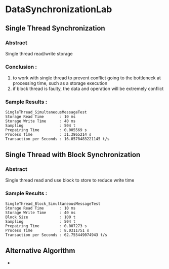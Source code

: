 # DataSynchronizationLab

## Single Thread Synchronization

### Abstract
Single thread read/write storage

### Conclusion :
1. to work with single thread to prevent conflict going to the bottleneck at processing time, such as a storage execution
2. if block thread is faulty, the data and operation will be extremely conflict

### Sample Results :

```
SingleThread_SimultaneousMessageTest
Storage Read Time       : 10 ms
Storage Write Time      : 40 ms
Sampling                : 504 t
Prepairing Time         : 0.005569 s
Process Time            : 31.3865214 s
Transaction per Seconds : 16.0578483221145 t/s
```

## Single Thread with Block Synchronization

### Abstract
Single thread read and use block to store to reduce write time

### Sample Results :

```
SingleThread_Block_SimultaneousMessageTest
Storage Read Time       : 10 ms
Storage Write Time      : 40 ms
Block Size              : 100 t
Sampling                : 504 t
Prepairing Time         : 0.007273 s
Process Time            : 8.0311751 s
Transaction per Seconds : 62.755449074943 t/s
```

## Alternative Algorithm
-